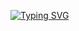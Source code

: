 <p aling="center">
    <a href="https://git.io/typing-svg"><img src="https://readme-typing-svg.herokuapp.com?font=Fira+Code&size=32&pause=1000&color=AE82CE&center=true&vCenter=true&width=435&lines=Hi+I'm+Fredy+Angarita!" alt="Typing SVG" /></a>
</p>
